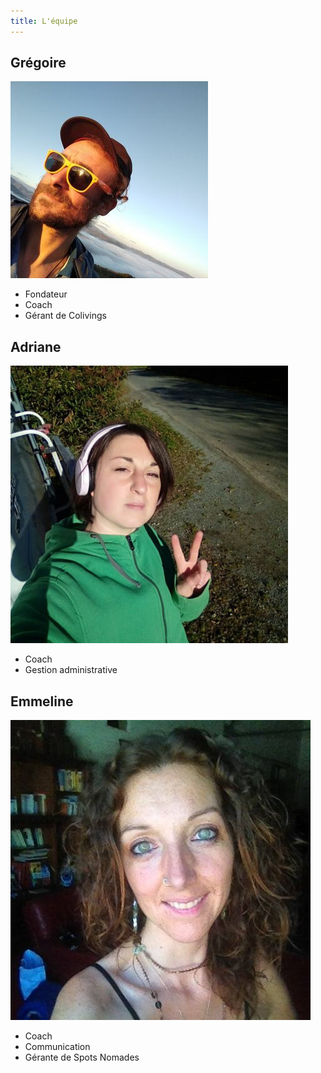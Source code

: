 ```yaml
---
title: L'équipe
---
```

## Grégoire

![Photo de Grégoire](https://raw.githubusercontent.com/goclands/test-website-repo-3796/main/images/gregoire.jpg)

- Fondateur
- Coach
- Gérant de Colivings

## Adriane

![Photo d'Adriane](https://raw.githubusercontent.com/goclands/test-website-repo-3796/main/images/adriane.jpg)

- Coach
- Gestion administrative

## Emmeline

![Photo d'Emmeline](https://raw.githubusercontent.com/goclands/test-website-repo-3796/main/images/emmeline.jpg)

- Coach
- Communication
- Gérante de Spots Nomades